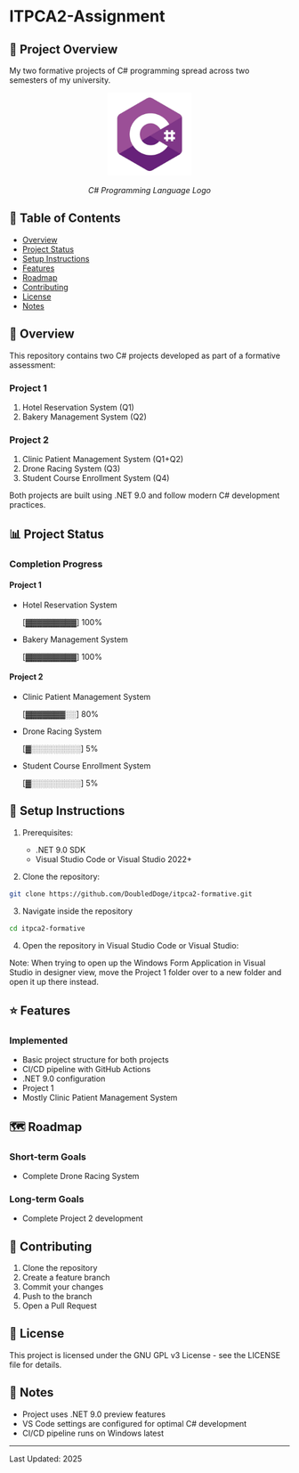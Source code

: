 # ITPCA2-Assignment

## 📝 Project Overview
My two formative projects of C# programming spread across two semesters of my university.

<div align="center">
    <img src="img/csharp.png" alt="Project Logo" width="150" height="150"/>
    <p><em>C# Programming Language Logo</em></p>
</div>


## 📑 Table of Contents
- [Overview](#-overview)
- [Project Status](#-project-status)
- [Setup Instructions](#-setup-instructions)
- [Features](#-features)
- [Roadmap](#-roadmap)
- [Contributing](#-contributing)
- [License](#-license)
- [Notes](#-notes)

## 🎯 Overview
This repository contains two C# projects developed as part of a formative assessment:

### Project 1
1. Hotel Reservation System (Q1)
2. Bakery Management System (Q2)

### Project 2
1. Clinic Patient Management System (Q1+Q2)
2. Drone Racing System (Q3)
3. Student Course Enrollment System (Q4)

Both projects are built using .NET 9.0 and follow modern C# development practices.

## 📊 Project Status
### Completion Progress

#### Project 1
- Hotel Reservation System

  [▓▓▓▓▓▓▓▓▓] 100%

- Bakery Management System

  [▓▓▓▓▓▓▓▓▓] 100%

#### Project 2
-  Clinic Patient Management System

   [▓▓▓▓▓▓▓░░] 80%

- Drone Racing System

  [▓░░░░░░░░░] 5%

- Student Course Enrollment System

  [▓░░░░░░░░░] 5%

## 🚀 Setup Instructions
1. Prerequisites:
   - .NET 9.0 SDK
   - Visual Studio Code or Visual Studio 2022+

2. Clone the repository:
```bash
git clone https://github.com/DoubledDoge/itpca2-formative.git
```

3. Navigate inside the repository

```bash
cd itpca2-formative
```

4. Open the repository in Visual Studio Code or Visual Studio:

Note: When trying to open up the Windows Form Application in Visual Studio in designer view, move the Project 1 folder over to a new folder and open it up there instead.

## ⭐ Features
### Implemented
- Basic project structure for both projects
- CI/CD pipeline with GitHub Actions
- .NET 9.0 configuration
- Project 1
- Mostly Clinic Patient Management System

## 🗺️ Roadmap
### Short-term Goals
- Complete Drone Racing System

### Long-term Goals
- Complete Project 2 development

## 🤝 Contributing
1. Clone the repository
2. Create a feature branch
3. Commit your changes
4. Push to the branch
5. Open a Pull Request

## 📝 License
This project is licensed under the GNU GPL v3 License - see the LICENSE file for details.

## 📝 Notes
- Project uses .NET 9.0 preview features
- VS Code settings are configured for optimal C# development
- CI/CD pipeline runs on Windows latest

---
Last Updated: 2025
